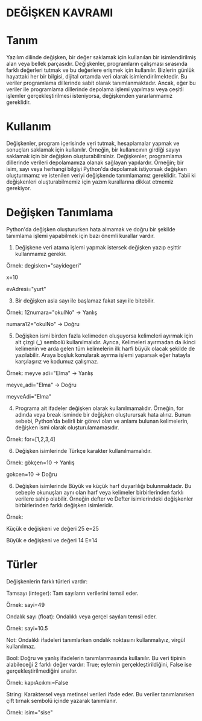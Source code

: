 # DEĞİŞKEN KAVRAMI
# Tanım
Yazılım dilinde değişken, bir değer saklamak için kullanılan bir isimlendirilmiş alan veya bellek parçasıdır. Değişkenler, programların çalışması sırasında farklı değerleri tutmak ve bu değerlere erişmek için kullanılır. Bizlerin günlük hayattaki her bir bilgisi, dijital ortamda veri olarak isimlendirilmektedir. Bu veriler programlama dillerinde sabit olarak tanımlanmaktadır. Ancak, eğer bu veriler ile programlama dillerinde depolama işlemi yapılması veya çeşitli işlemler gerçekleştirilmesi isteniyorsa, değişkenden yararlanmamız gereklidir.

# Kullanım
Değişkenler, program içerisinde veri tutmak, hesaplamalar yapmak ve sonuçları saklamak için kullanılır. Örneğin, bir kullanıcının girdiği sayıyı saklamak için bir değişken oluşturabilirsiniz. Değişkenler, programlama dillerinde verileri depolamamıza olanak sağlayan yapılardır. Örneğin; bir isim, sayı veya herhangi bilgiyi Python'da depolamak istiyorsak değişken oluşturmamız ve istenilen veriyi değişkende tanımlamamız gereklidir. Tabii ki değişkenleri oluşturabilmemiz için yazım kurallarına dikkat etmemiz gerekiyor.

#  Değişken Tanımlama
Python'da değişken oluştururken hata almamak ve doğru bir şekilde tanımlama işlemi yapabilmek için bazı önemli kurallar vardır.

1. Değişkene veri atama işlemi yapmak istersek değişken yazıp eşittir kullanmamız gerekir.

Örnek: degisken="sayidegeri"

x=10

evAdresi="yurt"

3. Bir değişken asla sayı ile başlamaz fakat sayı ile bitebilir.

Örnek: 12numara="okulNo" ->   Yanlış

 numara12="okulNo" ->   Doğru

5. Değişken ismi birden fazla kelimeden oluşuyorsa kelimeleri ayırmak için alt çizgi (_) sembolü kullanılmalıdır. Ayrıca, Kelimeleri ayırmadan da ikinci kelimenin ve arda gelen tüm kelimelerin ilk harfi büyük olacak şekilde de yazılabilir. Araya boşluk konularak ayırma işlemi yaparsak eğer hatayla karşılaşırız ve kodumuz çalışmaz.

Örnek:
meyve adi="Elma" -> Yanlış

meyve_adi="Elma" -> Doğru

meyveAdi="Elma"

4. Programa ait ifadeler değişken olarak kullanılmamalıdır. Örneğin, for adında veya break isminde bir değişken oluşturursak hata alırız. Bunun sebebi, Python'da belirli bir görevi olan ve anlamı bulunan kelimelerin, değişken ismi olarak oluşturulamamasıdır.
   
Örnek:
for=[1,2,3,4]

6. Değişken isimlerinde Türkçe karakter kullanılmamalıdır.
   
Örnek:
gökçen=10 -> Yanlış

gokcen=10 -> Doğru

6. Değişken isimlerinde Büyük ve küçük harf duyarlılığı bulunmaktadır. Bu sebeple okunuşları aynı olan harf veya kelimeler birbirlerinden farklı verilere sahip olabilir. Örneğin defter ve Defter isimlerindeki değişkenler birbirlerinden farklı değişken isimleridir.
   
Örnek:

Küçük e değişkeni ve değeri 25
e=25

Büyük e değişkeni ve değeri 14
E=14


# Türler
Değişkenlerin farklı türleri vardır:

Tamsayı (integer): Tam sayıların verilerini temsil eder.

Örnek:
sayi=49

Ondalık sayı (float): Ondalıklı veya gerçel sayıları temsil eder.

Örnek:
sayi=10.5

Not: Ondalıklı ifadeleri tanımlarken ondalık noktasını kullanmalıyız, virgül kullanılmaz.

Bool: Doğru ve yanlış ifadelerin tanımlanmasında kullanılır. Bu veri tipinin alabileceği 2 farklı değer vardır: True; eylemin gerçekleştirildiğini, False ise gerçekleştirilmediğini analtır.

Örnek:
kapıAcıkmı=False

String: Karaktersel veya metinsel verileri ifade eder. Bu veriler tanımlanırken çift tırnak sembolü içinde yazarak tanımlanır.

Örnek:
isim="sise"






